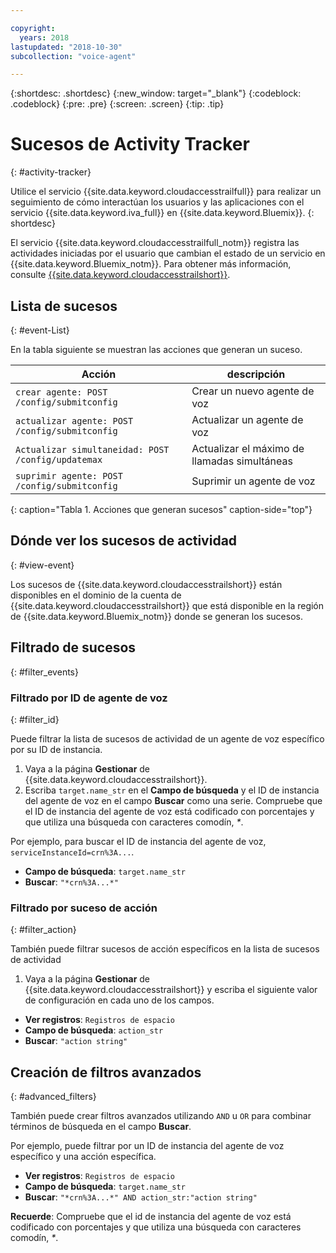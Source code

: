 ```yaml
---

copyright:
  years: 2018
lastupdated: "2018-10-30"
subcollection: "voice-agent"

---
```


{:shortdesc: .shortdesc}
{:new_window: target="_blank"}
{:codeblock: .codeblock}
{:pre: .pre}
{:screen: .screen}
{:tip: .tip}


# Sucesos de Activity Tracker
{: #activity-tracker}

Utilice el servicio {{site.data.keyword.cloudaccesstrailfull}} para realizar un seguimiento de cómo interactúan los usuarios y las aplicaciones con el servicio {{site.data.keyword.iva_full}} en {{site.data.keyword.Bluemix}}.
{: shortdesc}

El servicio {{site.data.keyword.cloudaccesstrailfull_notm}} registra las actividades iniciadas por el usuario que cambian el estado de un servicio en {{site.data.keyword.Bluemix_notm}}. Para obtener más información, consulte [{{site.data.keyword.cloudaccesstrailshort}}](/docs/services/cloud-activity-tracker?topic=cloud-activity-tracker-getting-started#getting-started).

## Lista de sucesos
{: #event-List}

En la tabla siguiente se muestran las acciones que generan un suceso.

|Acción| descripción |
| --- | ---- |
| `crear agente: POST /config/submitconfig` | Crear un nuevo agente de voz |
| `actualizar agente: POST /config/submitconfig` | Actualizar un agente de voz |
| `Actualizar simultaneidad: POST /config/updatemax` | Actualizar el máximo de llamadas simultáneas |
| `suprimir agente: POST /config/submitconfig` | Suprimir un agente de voz |
{: caption="Tabla 1. Acciones que generan sucesos" caption-side="top"}

## Dónde ver los sucesos de actividad
{: #view-event}

Los sucesos de {{site.data.keyword.cloudaccesstrailshort}} están disponibles en el dominio de la cuenta de {{site.data.keyword.cloudaccesstrailshort}} que está disponible en la región de {{site.data.keyword.Bluemix_notm}} donde se generan los sucesos.

## Filtrado de sucesos
{: #filter_events}

### Filtrado por ID de agente de voz
{: #filter_id}

Puede filtrar la lista de sucesos de actividad de un agente de voz específico por su ID de instancia.

1. Vaya a la página **Gestionar** de {{site.data.keyword.cloudaccesstrailshort}}.
2. Escriba `target.name_str` en el **Campo de búsqueda** y el ID de instancia del agente de voz en el campo **Buscar** como una serie. Compruebe que el ID de instancia del agente de voz está codificado con porcentajes y que utiliza una búsqueda con caracteres comodín, _*_.

Por ejemplo, para buscar el ID de instancia del agente de voz, `serviceInstanceId=crn%3A...`.

  * **Campo de búsqueda**: `target.name_str`
  * **Buscar**: `"*crn%3A...*"`

### Filtrado por suceso de acción
{: #filter_action}

También puede filtrar sucesos de acción específicos en la lista de sucesos de actividad

1. Vaya a la página **Gestionar** de {{site.data.keyword.cloudaccesstrailshort}} y escriba el siguiente valor de configuración en cada uno de los campos.

  * **Ver registros**: `Registros de espacio`
  * **Campo de búsqueda**: `action_str`
  * **Buscar**: `"action string"`

## Creación de filtros avanzados
{: #advanced_filters}

También puede crear filtros avanzados utilizando `AND` u `OR` para combinar términos de búsqueda en el campo **Buscar**.

Por ejemplo, puede filtrar por un ID de instancia del agente de voz específico y una acción específica.

* **Ver registros**: `Registros de espacio`
* **Campo de búsqueda**: `target.name_str`
* **Buscar**: `"*crn%3A...*" AND action_str:"action string"`

**Recuerde**: Compruebe que el id de instancia del agente de voz está codificado con porcentajes y que utiliza una búsqueda con caracteres comodín, _*_.
